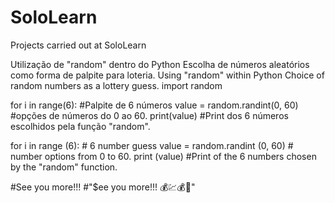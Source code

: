 # SoloLearn
Projects carried out at SoloLearn

Utilização de "random" dentro do Python Escolha de números aleatórios como forma de palpite para loteria.
Using "random" within Python Choice of random numbers as a lottery guess. import random

for i in range(6): #Palpite de 6 números 
     value = random.randint(0, 60) #opções de números do 0 ao 60. 
     print(value) #Print dos 6 números escolhidos pela função "random".

for i in range (6): # 6 number guess 
     value = random.randint (0, 60) # number options from 0 to 60. 
     print (value) #Print of the 6 numbers chosen by the "random" function.

#See you more!!!
#"$ee you more!!! 💰💹💰💸"
